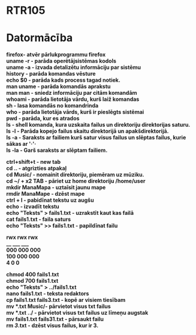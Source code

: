 # RTR105
<h1>Datormācība</h1>
<b>firefox<b>- atvēr pārlukprogrammu firefox<br>
uname -r - parāda operētājsistēmas kodols<br>
uname -a - izvada detalizētu informāciju par sistēmu<br>
history - parāda komandas vēsture<br>
echo $0 - parāda kads process tagad notiek.<br>
man uname - parāda komandās aprakstu<br>
man man - sniedz informāciju par citām komandām<br>
whoami - parāda lietotāja vārdu, kurš laiž komandas<br>
sh - lasa komandās no komandrinda<br>
who - parāda lietotāja vārds, kurš ir pieslēgts sistēmai<br>
pwd - parāda, kur es atrados<br>
ls - shell komanda, kura uzskaita failus un direktoriju direktorijas saturu.<br>
ls -l - Parāda kopejo failus skaitu direktorijā un apakšdirektorijā.<br>
ls -a - Saraksts ar failiem kurš satur visus failus un slēptas failus, kurie sākas ar '·'·<br>
ls -la - Garš saraksts ar slēptam failiem.<br>

ctrl+shift+t - new tab<br>
cd .. - atgrizties atpakaļ<br>
cd Music/ - nomainit direktoriju, piemēram uz mūziku.<br>
cd ~/ + x2 TAB - pāriet uz home direktoriju /home/user<br>
mkdir ManaMapa - uztaīsit jaunu mape<br>
rmdir ManaMape - dzēst mape<br>
ctrl + l - pabidīnat tekstu uz augšu<br>
echo - izvadīt tekstu<br>
echo "Teksts" > fails1.txt - uzrakstīt kaut kas failā<br>
cat fails1.txt - faila saturs<br>
echo "Teksts" >> fails1.txt - papildīnat failu<br>

rwx rwx rwx<br>
__ ___  ___<br>
000 000 000<br>
100 000 000<br>
 4   0   0<br>
 
 chmod 400 fails1.txt<br>
 chmod 700 fails1.txt<br>
 echo "Teksts" > ../fails1.txt<br>
 nano fails1.txt - teksta redaktors<br>
 cp fails1.txt fails3.txt - kopē ar visiem tiesībam<br>
 mv *.txt Music/- pārvietot visus txt failus<br>
 mv *.txt ../ - pārvietot visus txt failus uz līmeņu augstak<br>
 mv fails1.txt fails31.txt - pārsaukt failu<br>
rm *3*.txt - dzēst visus failus, kur ir 3.<br>
